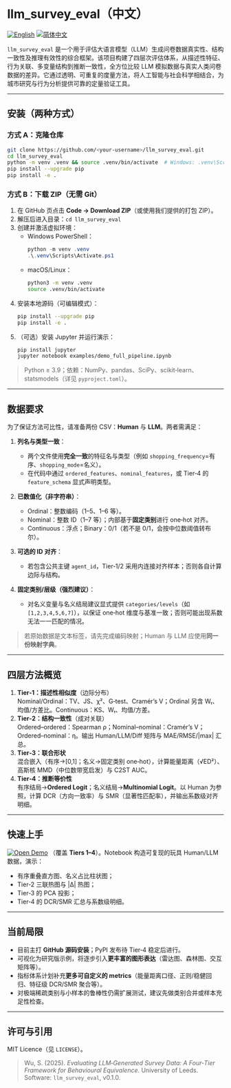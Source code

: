 # llm_survey_eval（中文）

[![English](https://img.shields.io/badge/lang-English-blue)](readme.md) [![简体中文](https://img.shields.io/badge/语言-简体中文-red)](README.zh-CN.md)

`llm_survey_eval`  是一个用于评估大语言模型（LLM）生成问卷数据真实性、结构一致性及推理有效性的综合框架。该项目构建了四层次评估体系，从描述性特征、行为关联、多变量结构到推断一致性，全方位比较 LLM 模拟数据与真实人类问卷数据的差异。它通过透明、可重复的度量方法，将人工智能与社会科学相结合，为城市研究与行为分析提供可靠的定量验证工具。

---

## 安装（两种方式）

### 方式 A：克隆仓库
```bash
git clone https://github.com/<your-username>/llm_survey_eval.git
cd llm_survey_eval
python -m venv .venv && source .venv/bin/activate  # Windows: .venv\Scripts\activate
pip install --upgrade pip
pip install -e .
```

### 方式 B：下载 ZIP（无需 Git）
1. 在 GitHub 页点击 **Code → Download ZIP**（或使用我们提供的打包 ZIP）。
2. 解压后进入目录：`cd llm_survey_eval`
3. 创建并激活虚拟环境：
   - Windows PowerShell：
     ```powershell
     python -m venv .venv
     .\.venv\Scripts\Activate.ps1
     ```
   - macOS/Linux：
     ```bash
     python3 -m venv .venv
     source .venv/bin/activate
     ```
4. 安装本地源码（可编辑模式）：
   ```bash
   pip install --upgrade pip
   pip install -e .
   ```
5. （可选）安装 Jupyter 并运行演示：
   ```bash
   pip install jupyter
   jupyter notebook examples/demo_full_pipeline.ipynb
   ```

> Python ≥ 3.9；依赖：NumPy、pandas、SciPy、scikit‑learn、statsmodels（详见 `pyproject.toml`）。

---

## 数据要求
为了保证方法可比性，请准备两份 CSV：**Human** 与 **LLM**。两者需满足：

1. **列名与类型一致**：
   - 两个文件使用**完全一致**的特征名与类型（例如 `shopping_frequency`=有序、`shopping_mode`=名义）。
   - 在代码中通过 `ordered_features`、`nominal_features`，或 Tier‑4 的 `feature_schema` 显式声明类型。

2. **已数值化（非字符串）**：
   - Ordinal：整数编码（1–5、1–6 等）。
   - Nominal：整数 ID（1–7 等）；内部基于**固定类别**进行 one‑hot 对齐。
   - Continuous：浮点；Binary：0/1（若不是 0/1，会按中位数阈值转布尔）。

3. **可选的 ID 对齐**：
   - 若包含公共主键 `agent_id`，Tier‑1/2 采用内连接对齐样本；否则各自计算边际与结构。

4. **固定类别/层级（强烈建议）**：
   - 对名义变量与名义结局建议显式提供 `categories/levels`（如 `[1,2,3,4,5,6,7]`），以保证 one‑hot 维度与基准一致；否则可能出现系数无法一一匹配的情况。

> 若原始数据是文本标签，请先完成编码映射；Human 与 LLM 应使用**同一份映射字典**。

---

## 四层方法概览
1. **Tier‑1：描述性相似度**（边际分布）  
   Nominal/Ordinal：TV、JS、χ²、G‑test、Cramér’s V；Ordinal 另含 W₁、均值/方差比。Continuous：KS、W₁、均值/方差。
2. **Tier‑2：结构一致性**（成对关联）  
   Ordered–ordered：Spearman ρ；Nominal–nominal：Cramér’s V；Ordered–nominal：η。输出 Human/LLM/Diff 矩阵与 MAE/RMSE/|max| 汇总。
3. **Tier‑3：联合形状**  
   混合嵌入（有序→[0,1]；名义→固定类别 one‑hot），计算能量距离（√ED²）、高斯核 MMD（中位数带宽启发）与 C2ST AUC。
4. **Tier‑4：推断等价性**  
   有序结局→**Ordered Logit**；名义结局→**Multinomial Logit**。以 Human 为参照，计算 DCR（方向一致率）与 SMR（显著性匹配率），并输出系数级对齐明细。

---

## 快速上手
[![Open Demo](https://img.shields.io/badge/Open%20Demo-Notebook-blue)](examples_demo.ipynb)
（覆盖 **Tiers 1–4**）。Notebook 构造可复现的玩具 Human/LLM 数据，演示：
- 有序重叠直方图、名义占比柱状图；
- Tier‑2 三联热图与 |Δ| 热图；
- Tier‑3 的 PCA 投影；
- Tier‑4 的 DCR/SMR 汇总与系数级明细。

---

## 当前局限
- 目前主打 **GitHub 源码安装**；PyPI 发布待 Tier‑4 稳定后进行。
- 可视化为研究版示例，将逐步引入**更丰富的图形表达**（雷达图、森林图、交互矩阵等）。
- 指标体系计划补充**更多可自定义的 metrics**（能量距离口径、正则/稳健回归、特征级 DCR/SMR 聚合等）。
- 对极端稀疏类别与小样本的鲁棒性仍需扩展测试，建议先做类别合并或样本充足性检查。

---

## 许可与引用
MIT Licence（见 `LICENSE`）。

> Wu, S. (2025). *Evaluating LLM‑Generated Survey Data: A Four‑Tier Framework for Behavioural Equivalence.* University of Leeds.  
> Software: `llm_survey_eval`, v0.1.0.

